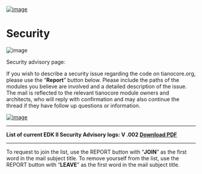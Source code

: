 [![image](http://www.tianocore.org/images/SidebarLogo.png)](http://www.tianocore.org/)

Security
========

![image](http://www.tianocore.org/images/SecurityPix.JPG)

Security advisory page:

If you wish to describe a security issue regarding the code on tianocore.org, please use the “**Report**” button below. Please include the paths of the modules you believe are involved and a detailed description of the issue. The mail is reflected to the relevant tianocore module owners and architects, who will reply with confirmation and may also continue the thread if they have follow up questions or information.

[![image](http://www.tianocore.org/images/Report-button2.jpg)](mailto:tianocore-security@lists.sourceforge.net?subject=Tianocore%20Security%20Report%20Message)

* * * * *

**List of current EDK II Security Advisory logs: V .002 [Download PDF](http://sourceforge.net/projects/edk2/files/Security_Advisory/EDK%20II%20Security%20Advisory%20Log%20002.pdf/download)**

* * * * *

To request to join the list, use the REPORT button with “**JOIN**” as the first word in the mail subject title. To remove yourself from the list, use the REPORT button with “**LEAVE**” as the first word in the mail subject title.